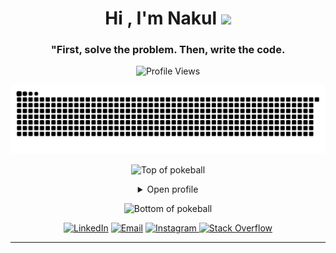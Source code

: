 <h1 align="center"><b>Hi , I'm Nakul </b><img src="https://media.giphy.com/media/hvRJCLFzcasrR4ia7z/giphy.gif" width="35"></h1>
<!--  -->

<h3 align="center">"First, solve the problem. Then, write the code. </h3>


<p align = "center">
	<img src = "https://komarev.com/ghpvc/?username=nakul8920&style=plastic&color=blueviolet" alt = "Profile Views"/>
</p>
<p align = "center">
	<img src = "https://github.com/7oSkaaa/7oSkaaa/blob/output/github-contribution-grid-snake.svg?" alt = "Snake Game"/>
</p>

<div align="center">


![Top of pokeball](https://user-images.githubusercontent.com/44261381/209363264-ac854d3c-2cc2-44c4-928e-8a08d1013f46.png)

<details>
<summary>Open profile</summary>

<br>
<div>
  <div align=center>
      <img height="200" alt="Avatar photo of me" src="https://github.com/10kartik/10kartik/assets/99239411/21742f3f-d9a7-4a53-8530-7d20d51e03a9" alt="Avatar photo of me">
  </div>
  <div align=center>
      <a href="https://git.io/typing-svg"><img src="https://readme-typing-svg.demolab.com/?font=VT323&size=35&duration=3500&pause=300&color=6A0572&center=true&vCenter=true&width=500&lines=Hey%2C+I+am+nakul;Welcome+to+My+GitHub+Profile;Inquisitive+and+Curious+by+nature;Software+and+Data+Engineer;front end+and+web+Developer;Hardworking+and+Ambitious;Gym+Freak;Music+and+Programming+Lover" alt="Typing SVG" /></a>
  </div>
</div>

<details>
<summary>About me</summary>

[//]: # (You must have a lf before the markdown element when inside a block for it to work: https://stackoverflow.com/questions/29368902/how-can-i-wrap-my-markdown-in-an-html-div)

<div align="center">
<p>Hey there! I'm <b>Nakul</b>, a <b>BSc Data Science student (2nd year)</b> with a strong passion for <b>AI, Machine Learning, Data Science,</b> and <b>Web Development</b>. I enjoy front-end development occasionally, crafting visually appealing and interactive user interfaces.</p>
	
<p>I have hands-on experience with various coding tools and technologies, including:</p>
<p>💻 <b>Programming & Data Tools:</b> Python, SQL, MongoDB, Power BI, Excel</p>
<p>🤖 <b>AI & ML:</b> Machine Learning, Statistics, Data Analytics, Automation</p>
<p>🌐 <b>Web Development:</b> HTML, CSS, JavaScript, React, ASP.NET</p>
<p>📂 <b>Version Control & Cloud:</b> GitHub, AWS, Odoo</p>

<p>My GitHub repository features multiple projects, including a <b>Netflix Clone, game projects,</b> a <b>Sentiment Analysis tool for social media,</b> and more. I love creating solutions that blend innovation with efficiency.</p>

<p>When I’m not coding, you'll find me <b>reading books 📚, listening to music 🎵,</b> or exploring the latest tech trends. I'm always looking to <b>learn, collaborate,</b> and build something impactful!</p>

<p>🚀 <b>Let’s connect and innovate together!</b></p>



</div>

</details>
 <details>
  <summary>Tools</summary>
  <div align="center">
    
<kbd>Programming Languages</kbd>
    <br><br>
    <img width="30px" src="https://cdn.jsdelivr.net/gh/devicons/devicon/icons/python/python-original.svg" alt="Python" title="Python" />
    <img width="30px" src="https://cdn.jsdelivr.net/gh/devicons/devicon/icons/mysql/mysql-original.svg" alt="SQL" title="SQL" />
    <br><br>

 <kbd>Front-end</kbd>
    <br><br>
    <img width="30px" src="https://cdn.jsdelivr.net/gh/devicons/devicon/icons/html5/html5-original.svg" alt="HTML" title="HTML"/> 
    <img width="30px" src="https://cdn.jsdelivr.net/gh/devicons/devicon/icons/css3/css3-plain-wordmark.svg" alt="CSS" title="CSS"/>  
    <img width="30px" src="https://cdn.jsdelivr.net/gh/devicons/devicon/icons/react/react-original.svg" alt="React" title="ReactJS"/>
    <img width="30px" src="https://cdn.jsdelivr.net/gh/devicons/devicon/icons/javascript/javascript-original.svg" alt="JavaScript" title="JavaScript"/>
    <br><br>

<kbd>Database</kbd>
    <br><br>
    <img width="50px" src="https://github.com/user-attachments/assets/74e664af-012f-4040-90f8-6d28429793c6" alt="MySQL" title="MySQL"/>
    <img width="30px" src="https://cdn.jsdelivr.net/gh/devicons/devicon/icons/mongodb/mongodb-plain.svg" alt="MongoDB" title="MongoDB"/>
    <img width="30px" src="https://cdn.jsdelivr.net/gh/devicons/devicon/icons/postgresql/postgresql-original.svg" alt="PostgreSQL" title="PostgreSQL"/>
    <img width="60px" src="https://cdn.jsdelivr.net/gh/devicons/devicon/icons/oracle/oracle-original.svg" alt="Oracle" title="Oracle"/>
    <br><br>

<kbd>Cloud & Deployment</kbd>
    <br><br>
    <img width="30px" src="https://user-images.githubusercontent.com/25181517/183896132-54262f2e-6d98-41e3-8888-e40ab5a17326.png" alt="AWS" title="AWS"/>
    <img width="30px" src="https://github.com/user-attachments/assets/826ee537-7a90-4411-809b-0aec43b66cf7" alt="GCP" title="GCP"/>
    <img width="30px" src="https://cdn.jsdelivr.net/gh/devicons/devicon/icons/git/git-plain.svg" alt="Git" title="Git"/>
    <br><br>

<kbd>AI & Data Science</kbd>
    <br><br>
    <img width="30px" src="https://cdn.jsdelivr.net/gh/devicons/devicon/icons/numpy/numpy-original.svg" alt="NumPy" title="NumPy"/>
    <img width="30px" src="https://cdn.jsdelivr.net/gh/devicons/devicon/icons/pandas/pandas-original.svg" alt="Pandas" title="Pandas"/>
    <img width="30px" src="https://github.com/user-attachments/assets/5520820d-15b2-4986-a963-dc9d61927946" alt="Machine Learning" title="Machine Learning"/>
    <img width="30px" src="https://github.com/user-attachments/assets/97a1d89b-41e4-488d-8cd7-87e4bd76e691" alt="Statistics" title="Statistics"/>
    <img width="30px" src="https://freelogopng.com/images/all_img/1681038242chatgpt-logo-png.png" alt="ChatGPT" title="ChatGPT"/>
    <img width="30px" src="https://crystalpng.com/wp-content/uploads/2025/01/deepseek-logo-01.png" alt="Deepseek" title="Deepseek"/>
    <br><br>

<kbd>Tools</kbd>
    <br><br>
    <img width="30px" src="https://cdn.jsdelivr.net/gh/devicons/devicon/icons/vscode/vscode-original.svg" alt="VSCode" title="VS Code"/>
    <img width="30px" src="https://cdn.jsdelivr.net/gh/devicons/devicon/icons/jupyter/jupyter-original.svg" alt="Jupyter" title="Jupyter"/>
    <img width="30px" src="https://cdn.jsdelivr.net/gh/devicons/devicon/icons/pycharm/pycharm-original.svg" alt="PyCharm" title="PyCharm IDE"/>
    <img width="30px" src="https://cdn.jsdelivr.net/gh/devicons/devicon/icons/spyder/spyder-original.svg" alt="Spyder" title="Spyder"/>
    <img width="30px" src="https://cdn.jsdelivr.net/gh/devicons/devicon/icons/mongodb/mongodb-original.svg" alt="MongoDB" title="MongoDB"/>
    <img width="30px" src="https://cdn.jsdelivr.net/gh/devicons/devicon/icons/postgresql/postgresql-original.svg" alt="PostgreSQL" title="PostgreSQL"/>
    <img width="30px" src="https://cdn.jsdelivr.net/gh/devicons/devicon/icons/replit/replit-original.svg" alt="Replit" title="Replit"/>
    <br><br>
    
  </div>
</details>

<details>
  <summary>GitHub Stats</summary>
  <h3>My GitHub Stats</h3>
<img align="right" alt="Coding" width="300" src="https://cdn.dribbble.com/users/1277312/screenshots/14733298/media/39b1045e593737587dd60e42c8422d1f.gif" >
<br>


<p><img align="left" src="https://github-readme-stats.vercel.app/api/top-langs?username=nakul8920&show_icons=true&theme=dark&locale=en&layout=compact" alt="nakul8920" /></p>

<br><br><br><br><br><br><br>
<p>&nbsp;<img align="left" src="https://github-readme-stats.vercel.app/api?username=nakul8920&show_icons=true&theme=dark&locale=en" alt="nakul8920" /></p>
<br><br><br><br><br><br><br><br><br><br>
	
</details>



<details>
  <summary>Quote of the day</summary>
  <br>
  <blockquote>
    “A bug is never just a mistake. It represents something bigger. An error of thinking. That makes you who you are.”
    <br><strong>Mr. Robot - Elliot Alderson</strong>
  </blockquote>
</details>



<details>
<summary>What can I do for you?</summary>
<table style="border: none">
  <tr>
  <td width="50%" valign="top">

[//]: # (Fighting against markdown and blocks isn't easy, indentation is catastrophic)

## Let's Work on Your Project Together!

If you have any coding-related problems, if I can solve them, I will definitely help you. Feel free to ask me or <a href="mailto:nakuljangid99@gmail.com">contact me by email</a> – I won't bite, I promise.
  
  </td>
</tr>
</table>

</details>

</details>

![Bottom of pokeball](https://user-images.githubusercontent.com/44261381/209363271-905d2a5e-8a18-44c0-a450-45dddd4d5036.png)

</div>

<div align=center>
 <a href="https://www.linkedin.com/in/nakul-jangra-b7892329a/" target="_blank"><img src="https://img.shields.io/static/v1?style=for-the-badge&message=LinkedIn&color=0A66C2&logo=LinkedIn&logoColor=FFFFFF&label=" alt="LinkedIn" /></a>
<a href="mailto:nakuljangid99@gmail.com?subject=Hi%20Nakul%20,%20nice%20to%20meet%20you!" target="_blank"><img alt="Email" src="https://img.shields.io/static/v1?style=for-the-badge&message=Gmail&color=EA4335&logo=Gmail&logoColor=FFFFFF&label=" /></a>
<a href="https://www.instagram.com/nakul__jangra/" target="_blank">
  <img alt="Instagram" src="https://img.shields.io/badge/Instagram-E4405F?style=for-the-badge&logo=instagram&logoColor=white" />
</a>
<a href="https://stackoverflow.com/users/29509094/nakul-jangra" target="_blank">
  <img alt="Stack Overflow" src="https://img.shields.io/badge/Stack%20Overflow-F58025?style=for-the-badge&logo=stackoverflow&logoColor=white" />
</a>



------

